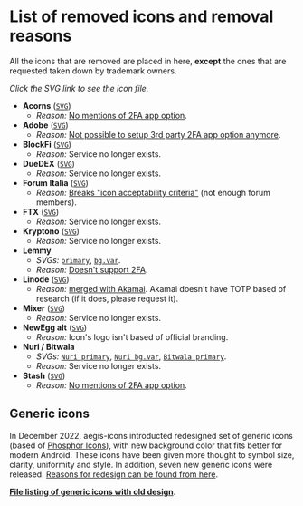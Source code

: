 # List of removed icons and removal reasons

All the icons that are removed are placed in here, **except** the ones that are requested taken down by trademark owners.

*Click the SVG link to see the icon file.*

- **Acorns** ([`SVG`](https://github.com/aegis-icons/misc/blob/main/removed_icons/Acorns.svg))
  - *Reason:* [No mentions of 2FA app option](https://www.acorns.com/support/how-do-i-turn-on-two-factor-authentication-on-my-account/).
- **Adobe** ([`SVG`](https://github.com/aegis-icons/misc/blob/main/removed_icons/Adobe.svg))
  - *Reason:* [Not possible to setup 3rd party 2FA app option anymore](https://helpx.adobe.com/manage-account/using/secure-your-adobe-account.html).
- **BlockFi** ([`SVG`](https://github.com/aegis-icons/misc/blob/main/removed_icons/BlockFi.svg))
  - *Reason:* Service no longer exists.
- **DueDEX** ([`SVG`](https://github.com/aegis-icons/misc/blob/main/removed_icons/DueDEX.svg))
  - *Reason:* Service no longer exists.
- **Forum Italia** ([`SVG`](https://github.com/aegis-icons/misc/blob/main/removed_icons/Forum%20Italia.svg))
  - *Reason:* [Breaks "icon acceptability criteria"](https://github.com/aegis-icons/aegis-icons/blob/master/CONTRIBUTING.md#case-by-case-basis) (not enough forum members).
- **FTX** ([`SVG`](https://github.com/aegis-icons/misc/blob/main/removed_icons/FTX.svg))
  - *Reason:* Service no longer exists.
- **Kryptono** ([`SVG`](https://github.com/aegis-icons/misc/blob/main/removed_icons/Kryptono.svg))
  - *Reason:* Service no longer exists.
- **Lemmy**
  - *SVGs:* [`primary`](https://github.com/aegis-icons/misc/blob/main/removed_icons/Lemmy.svg), [`bg.var`](https://github.com/aegis-icons/misc/blob/main/removed_icons/Lemmy%20bg.var.svg).
  - *Reason:* [Doesn't support 2FA](https://github.com/LemmyNet/lemmy/issues/1434#issuecomment-904770838).
- **Linode** ([`SVG`](https://github.com/aegis-icons/misc/blob/main/removed_icons/Linode.svg))
  - *Reason:* [merged with Akamai](https://www.linode.com/blog/linode/a-bold-new-approach-to-the-cloud/). Akamai doesn't have TOTP based of research (if it does, please request it).
- **Mixer** ([`SVG`](https://github.com/aegis-icons/misc/blob/main/removed_icons/Mixer.svg))
  - *Reason:* Service no longer exists.
- **NewEgg alt** ([`SVG`](https://github.com/aegis-icons/misc/blob/main/removed_icons/Newegg%20alt.svg))
  - *Reason:* Icon's logo isn't based of official branding.
- **Nuri / Bitwala**
  - *SVGs:* [`Nuri primary`](https://github.com/aegis-icons/misc/blob/main/removed_icons/Nuri.svg), [`Nuri bg.var`](https://github.com/aegis-icons/misc/blob/main/removed_icons/Nuri%20bg.var.svg), [`Bitwala primary`](https://github.com/aegis-icons/misc/blob/main/removed_icons/Bitwala.svg).
  - *Reason:* Service no longer exists.
- **Stash** ([`SVG`](https://github.com/aegis-icons/misc/blob/main/removed_icons/Stash.svg))
  - *Reason:* [No mentions of 2FA app option](https://ask.stash.com/ask/what-is-two-factor-authentication/).
  
## Generic icons

In December 2022, aegis-icons introducted redesigned set of generic icons (based of [Phosphor Icons](https://phosphoricons.com/)), with new background color that fits better for modern Android. These icons have been given more thought to symbol size, clarity, uniformity and style. In addition, seven new generic icons were released. [Reasons for redesign can be found from here](https://github.com/aegis-icons/aegis-icons/issues/722).

**[File listing of generic icons with old design](https://github.com/aegis-icons/misc/tree/main/removed_icons/Generic)**.